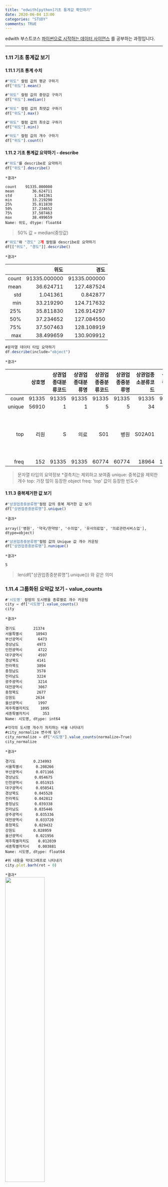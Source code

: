 ```yaml
---
title: "edwith[python]기초 통계값 확인하기"
date: 2020-06-04 13:00
categories: "STUDY"
comments: TRUE
---
```


edwith 부스트코스 [파이썬으로 시작하는 데이터 사이언스](https://www.edwith.org/boostcourse-ds-510/joinLectures/28137) 를 공부하는 과정입니다.  
  
  --------------------------------------------------------
  
### 1.11 기초 통계값 보기  
  
#### 1.11.1 기초 통계 수치  
  
```javascript
#"위도" 컬럼 값의 평균 구하기
df["위도"].mean()

#"위도" 컬럼 값의 중앙값 구하기
df["위도"].median()

#"위도" 컬럼 값의 최댓값 구하기
df["위도"].max()

#"위도" 컬럼 값의 최솟값 구하기
df["위도"].min()

#"위도" 컬럼 값의 개수 구하기
df["위도"].count()
```
  
#### 1.11.2 기초 통계값 요약하기 - describe
```javascript
#"위도"를 describe로 요약하기
df["위도"].describe()
```
`*결과*`
```
count    91335.000000
mean        36.624711
std          1.041361
min         33.219290
25%         35.811830
50%         37.234652
75%         37.507463
max         38.499659
Name: 위도, dtype: float64
```
> 50% 값 = median(중앙값)  
  
```javascript
#"위도"와 "경도" 2개 컬럼을 describe로 요약하기
df[["위도", "경도"]].describe()
```  

`*결과*`  

|       |         위도 |         경도 |
|------:|-------------:|-------------:|
| count | 91335.000000 | 91335.000000 |
|  mean |    36.624711 |   127.487524 |
|  std  |     1.041361 |     0.842877 |
|  min  |    33.219290 |   124.717632 |
|  25%  |    35.811830 |   126.914297 |
|  50%  |    37.234652 |   127.084550 |
|  75%  |    37.507463 |   128.108919 |
|  max  |    38.499659 |   130.909912 |  

```javascript
#문자열 데이터 타입 요약하기
df.describe(include="object")
```  

`*결과*`  

|        | 상호명 | 상권업종대분류코드 | 상권업종대분류명 | 상권업종중분류코드 | 상권업종중분류명 | 상권업종소분류코드 | 상권업종소분류명 | 시도명 | 시군구명 | 행정동명 | 법정동명 | 대지구분명 |                         지번주소 |                     도로명 |              건물관리번호 |                           도로명주소 |
|-------:|-------:|-------------------:|-----------------:|-------------------:|-----------------:|-------------------:|-----------------:|-------:|---------:|---------:|---------:|-----------:|---------------------------------:|---------------------------:|--------------------------:|-------------------------------------:|
|  count |  91335 |              91335 |            91335 |              91335 |            91335 |              91335 |            91335 |  90956 |    90956 |    90956 |    91280 |      91335 |                            91335 |                      91335 |                     91335 |                                91335 |
| unique |  56910 |                  1 |                1 |                  5 |                5 |                 34 |               34 |     17 |      228 |     2791 |     2822 |          2 |                            53118 |                      16610 |                     54142 |                                54031 |
|   top  |   리원 |                  S |             의료 |                S01 |             병원 |             S02A01 |             약국 | 경기도 |     서구 |   중앙동 |     중동 |       대지 | 서울특별시 동대문구 제기동 965-1 | 서울특별시 강남구 강남대로 | 1123010300109650001031604 | 서울특별시 동대문구 약령중앙로8길 10 |
|  freq  |    152 |              91335 |            91335 |              60774 |            60774 |              18964 |            18964 |  21374 |     3165 |     1856 |      874 |      91213 |                              198 |                        326 |                       198 |                                  198 |  
  
> 문자열 타입의 요약정보
*결측치는 제외하고 보여줌
unique: 중복값을 제외한 개수 top: 가장 많이 등장한 object
freq: 'top' 값이 등장한 빈도수  

#### 1.11.3 중복제거한 값 보기
```javascript
#"상권업종중분류명"컬럼 값의 중복 제거한 값 보기
df["상권업종중분류명"].unique()
```
`*결과*` 
```
array(['병원', '약국/한약방', '수의업', '유사의료업', '의료관련서비스업'], dtype=object)
```  

```javascript  
#"상권업종중분류명"컬럼 값의 Unique 값 개수 카운팅
df["상권업종중분류명"].nunique()  
```
  
`*결과*`  
```
5
```  
> len(df["상권업종중분류명"].unique()) 와 같은 의미    
 

### 1.11.4 그룹화된 요약값 보기 - value_counts  
```javascript
#'시도명' 컬럼의 도시명을 종류별로 개수 카운팅
city = df["시도명"].value_counts()
city
```  
`*결과*`  
```
경기도        21374
서울특별시      18943
부산광역시       6473
경상남도        4973
인천광역시       4722
대구광역시       4597
경상북도        4141
전라북도        3894
충청남도        3578
전라남도        3224
광주광역시       3214
대전광역시       3067
충청북도        2677
강원도         2634
울산광역시       1997
제주특별자치도     1095
세종특별자치시      353
Name: 시도명, dtype: int64
```  
```javascript
#각각의 도시명 개수가 차지하는 비율 나타내기 
#city_normalize 변수에 담기
city_normalize = df["시도명"].value_counts(normalize=True)
city_normalize
```  
`*결과*`  
```
경기도        0.234993
서울특별시      0.208266
부산광역시      0.071166
경상남도       0.054675
인천광역시      0.051915
대구광역시      0.050541
경상북도       0.045528
전라북도       0.042812
충청남도       0.039338
전라남도       0.035446
광주광역시      0.035336
대전광역시      0.033720
충청북도       0.029432
강원도        0.028959
울산광역시      0.021956
제주특별자치도    0.012039
세종특별자치시    0.003881
Name: 시도명, dtype: float64
```  
```javascript
#위 내용을 막대그래프로 나타내기
city.plot.barh(rot = 0)
```
`*결과*`  
<img src = "https://user-images.githubusercontent.com/50826051/83731157-00a69600-a685-11ea-9328-11ce6c6e8b09.png" width = "50%">  

> bar: 세로막대 그래프  
barh: 가로막대 그래프  
rot : 축 이름 회전시킬 각도  
  
```javascript
#위 내용을 파이그래프로 나타내기
city_normalize.plot.pie(figsize=(6,6))  
```  
`*결과*`  

<img src = "https://user-images.githubusercontent.com/50826051/83731341-4e230300-a685-11ea-8a38-3923996ab02c.png" width = "30%">  
  
> 파이 그래프는 수치를 정확하게 비교하기 어려워서 잘 사용되지 않음  

```javascript
 #seaborn의 countplot으로 나타내기
 c = sns.countplot(data=df, y="시도명")
```

`*결과*`  
<img src = "https://user-images.githubusercontent.com/50826051/83731478-904c4480-a685-11ea-9081-d6f6d12ad16c.png" >  

> seaborn으로 그래프를 그리면 시각적으로 예쁜 그래프를 그릴 수 있음   
R에서 ggplot같은 느낌?  
